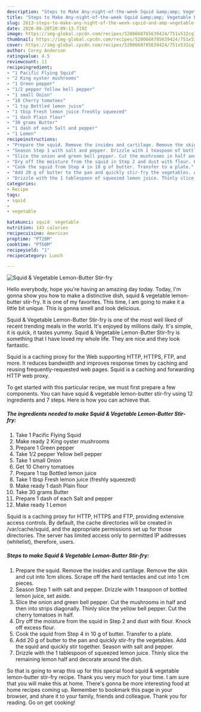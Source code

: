 ```yaml
---
description: "Steps to Make Any-night-of-the-week Squid &amp;amp; Vegetable Lemon-Butter Stir-fry"
title: "Steps to Make Any-night-of-the-week Squid &amp;amp; Vegetable Lemon-Butter Stir-fry"
slug: 2613-steps-to-make-any-night-of-the-week-squid-and-amp-vegetable-lemon-butter-stir-fry
date: 2020-08-20T20:09:13.719Z
image: https://img-global.cpcdn.com/recipes/5200668785639424/751x532cq70/squid-vegetable-lemon-butter-stir-fry-recipe-main-photo.jpg
thumbnail: https://img-global.cpcdn.com/recipes/5200668785639424/751x532cq70/squid-vegetable-lemon-butter-stir-fry-recipe-main-photo.jpg
cover: https://img-global.cpcdn.com/recipes/5200668785639424/751x532cq70/squid-vegetable-lemon-butter-stir-fry-recipe-main-photo.jpg
author: Corey Anderson
ratingvalue: 4.5
reviewcount: 11
recipeingredient:
- "1 Pacific Flying Squid"
- "2 King oyster mushrooms"
- "1 Green pepper"
- "1/2 pepper Yellow bell pepper"
- "1 small Onion"
- "10 Cherry tomatoes"
- "1 tsp Bottled lemon juice"
- "1 tbsp Fresh lemon juice freshly squeezed"
- "1 dash Plain flour"
- "30 grams Butter"
- "1 dash of each Salt and pepper"
- "1 Lemon"
recipeinstructions:
- "Prepare the squid. Remove the insides and cartilage. Remove the skin and cut into 1cm slices. Scrape off the hard tentacles and cut into 1 cm pieces."
- "Season Step 1 with salt and pepper. Drizzle with 1 teaspoon of bottled lemon juice, set aside."
- "Slice the onion and green bell pepper. Cut the mushrooms in half and then into strips diagonally. Thinly slice the yellow bell pepper. Cut the cherry tomatoes in half."
- "Dry off the moisture from the squid in Step 2 and dust with flour. Knock off excess flour."
- "Cook the squid from Step 4 in 10 g of butter. Transfer to a plate."
- "Add 20 g of butter to the pan and quickly stir-fry the vegetables. Add the squid and quickly stir together. Season with salt and pepper."
- "Drizzle with the 1 tablespoon of squeezed lemon juice. Thinly slice the remaining lemon half and decorate around the dish."
categories:
- Recipe
tags:
- squid
- 
- vegetable

katakunci: squid  vegetable 
nutrition: 143 calories
recipecuisine: American
preptime: "PT20M"
cooktime: "PT60M"
recipeyield: "1"
recipecategory: Lunch

---
```



![Squid &amp; Vegetable Lemon-Butter Stir-fry](https://img-global.cpcdn.com/recipes/5200668785639424/751x532cq70/squid-vegetable-lemon-butter-stir-fry-recipe-main-photo.jpg)

Hello everybody, hope you're having an amazing day today. Today, I'm gonna show you how to make a distinctive dish, squid &amp; vegetable lemon-butter stir-fry. It is one of my favorites. This time, I am going to make it a little bit unique. This is gonna smell and look delicious.

Squid &amp; Vegetable Lemon-Butter Stir-fry is one of the most well liked of recent trending meals in the world. It's enjoyed by millions daily. It's simple, it is quick, it tastes yummy. Squid &amp; Vegetable Lemon-Butter Stir-fry is something that I have loved my whole life. They are nice and they look fantastic.

Squid is a caching proxy for the Web supporting HTTP, HTTPS, FTP, and more. It reduces bandwidth and improves response times by caching and reusing frequently-requested web pages. Squid is a caching and forwarding HTTP web proxy.


To get started with this particular recipe, we must first prepare a few components. You can have squid &amp; vegetable lemon-butter stir-fry using 12 ingredients and 7 steps. Here is how you can achieve that.

<!--inarticleads1-->

##### The ingredients needed to make Squid &amp; Vegetable Lemon-Butter Stir-fry:

1. Take 1 Pacific Flying Squid
1. Make ready 2 King oyster mushrooms
1. Prepare 1 Green pepper
1. Take 1/2 pepper Yellow bell pepper
1. Take 1 small Onion
1. Get 10 Cherry tomatoes
1. Prepare 1 tsp Bottled lemon juice
1. Take 1 tbsp Fresh lemon juice (freshly squeezed)
1. Make ready 1 dash Plain flour
1. Take 30 grams Butter
1. Prepare 1 dash of each Salt and pepper
1. Make ready 1 Lemon


Squid is a caching proxy for HTTP, HTTPS and FTP, providing extensive access controls. By default, the cache directories will be created in /var/cache/squid, and the appropriate permissions set up for those directories. The server has limited access only to permitted IP addresses (whitelist), therefore, users. 

<!--inarticleads2-->

##### Steps to make Squid &amp; Vegetable Lemon-Butter Stir-fry:

1. Prepare the squid. Remove the insides and cartilage. Remove the skin and cut into 1cm slices. Scrape off the hard tentacles and cut into 1 cm pieces.
1. Season Step 1 with salt and pepper. Drizzle with 1 teaspoon of bottled lemon juice, set aside.
1. Slice the onion and green bell pepper. Cut the mushrooms in half and then into strips diagonally. Thinly slice the yellow bell pepper. Cut the cherry tomatoes in half.
1. Dry off the moisture from the squid in Step 2 and dust with flour. Knock off excess flour.
1. Cook the squid from Step 4 in 10 g of butter. Transfer to a plate.
1. Add 20 g of butter to the pan and quickly stir-fry the vegetables. Add the squid and quickly stir together. Season with salt and pepper.
1. Drizzle with the 1 tablespoon of squeezed lemon juice. Thinly slice the remaining lemon half and decorate around the dish.




So that is going to wrap this up for this special food squid &amp; vegetable lemon-butter stir-fry recipe. Thank you very much for your time. I am sure that you will make this at home. There's gonna be more interesting food at home recipes coming up. Remember to bookmark this page in your browser, and share it to your family, friends and colleague. Thank you for reading. Go on get cooking!
